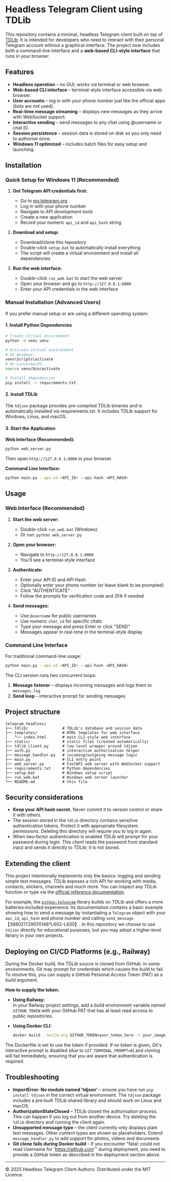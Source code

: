 # Headless Telegram Client using TDLib

This repository contains a minimal, headless Telegram client built on
top of [TDLib](https://github.com/tdlib/td).  It is intended for
developers who need to interact with their personal Telegram account
without a graphical interface. The project now includes both a 
command-line interface and a **web-based CLI-style interface** that
runs in your browser.

## Features

* **Headless operation** – no GUI; works via terminal or web browser.
* **Web-based CLI interface** – terminal-style interface accessible via web browser.
* **User accounts** – log in with your phone number just like the
  official apps (bots are *not* used).
* **Real‑time message streaming** – displays new messages as they
  arrive with WebSocket support.
* **Interactive sending** – send messages to any chat using @username or chat ID.
* **Session persistence** – session data is stored on disk so you
  only need to authorise once.
* **Windows 11 optimized** – includes batch files for easy setup and launching.

## Installation

### Quick Setup for Windows 11 (Recommended)

1. **Get Telegram API credentials first:**
   - Go to [my.telegram.org](https://my.telegram.org)
   - Log in with your phone number
   - Navigate to *API development tools*
   - Create a new application
   - Record your numeric `api_id` and `api_hash` string

2. **Download and setup:**
   - Download/clone this repository
   - Double-click `setup.bat` to automatically install everything
   - The script will create a virtual environment and install all dependencies

3. **Run the web interface:**
   - Double-click `run_web.bat` to start the web server
   - Open your browser and go to `http://127.0.0.1:8000`
   - Enter your API credentials in the web interface

### Manual Installation (Advanced Users)

If you prefer manual setup or are using a different operating system:

#### 1. Install Python Dependencies

```bash
# Create virtual environment
python -m venv venv

# Activate virtual environment
# On Windows:
venv\Scripts\activate
# On Linux/macOS:
source venv/bin/activate

# Install dependencies
pip install -r requirements.txt
```

#### 2. Install TDLib

The `tdjson` package provides pre-compiled TDLib binaries and is automatically
installed via requirements.txt. It includes TDLib support for Windows, Linux, and macOS.

#### 3. Start the Application

**Web Interface (Recommended):**
```bash
python web_server.py
```
Then open `http://127.0.0.1:8000` in your browser.

**Command Line Interface:**
```bash
python main.py --api-id <API_ID> --api-hash <API_HASH>
```

## Usage

### Web Interface (Recommended)

1. **Start the web server:**
   - Double-click `run_web.bat` (Windows)
   - Or run: `python web_server.py`

2. **Open your browser:**
   - Navigate to `http://127.0.0.1:8000`
   - You'll see a terminal-style interface

3. **Authenticate:**
   - Enter your API ID and API Hash
   - Optionally enter your phone number (or leave blank to be prompted)
   - Click "AUTHENTICATE"
   - Follow the prompts for verification code and 2FA if needed

4. **Send messages:**
   - Use `@username` for public usernames
   - Use numeric `chat_id` for specific chats
   - Type your message and press Enter or click "SEND"
   - Messages appear in real-time in the terminal-style display

### Command Line Interface

For traditional command-line usage:

```bash
python main.py --api-id <API_ID> --api-hash <API_HASH>
```

The CLI version runs two concurrent loops:
1. **Message listener** – displays incoming messages and logs them to `messages.log`
2. **Send loop** – interactive prompt for sending messages

## Project structure

```text
telegram_headless/
├── tdlib/               # TDLib's database and session data
├── templates/           # HTML templates for web interface
│   └── index.html       # main CLI-style web interface
├── static/              # static files (created automatically)
├── tdlib_client.py      # low‑level wrapper around tdjson
├── auth.py              # interactive authorisation helper
├── message_handler.py   # incoming/outgoing message logic
├── main.py              # CLI entry point
├── web_server.py        # FastAPI web server with WebSocket support
├── requirements.txt     # Python dependencies
├── setup.bat            # Windows setup script
├── run_web.bat          # Windows web server launcher
└── README.md            # this file
```

## Security considerations

* **Keep your API hash secret.** Never commit it to version control
  or share it with others.
* The session stored in the `tdlib` directory contains sensitive
  authentication tokens.  Protect it with appropriate filesystem
  permissions.  Deleting this directory will require you to log in
  again.
* When two‑factor authentication is enabled TDLib will prompt for
  your password during login.  This client reads the password from
  standard input and sends it directly to TDLib; it is not stored.

## Extending the client

This project intentionally implements only the basics: logging and
sending simple text messages.  TDLib exposes a rich API for working
with media, contacts, stickers, channels and much more.  You can
inspect any TDLib function or type via the [official reference
documentation](https://core.telegram.org/tdlib/docs/classtd_1_1td__api_1_1_function.html).

For example, the [`python-telegram`](https://pypi.org/project/python-telegram/)
library builds on TDLib and offers a more batteries‑included
experience.  Its documentation contains a basic example showing how
to send a message by instantiating a `Telegram` object with your
`api_id`, `api_hash` and phone number and calling `send_message`
【368021729070146†L602-L630】.  In this repository we choose to use
`tdjson` directly for educational purposes, but you may adopt a
higher‑level library in your own projects.

## Deploying on CI/CD Platforms (e.g., Railway)

During the Docker build, the TDLib source is cloned from GitHub. In some environments, Git may prompt for credentials which causes the build to fail. To resolve this, you can supply a GitHub Personal Access Token (PAT) as a build argument.

**How to supply the token:**

- **Using Railway:**  
  In your Railway project settings, add a build environment variable named `GITHUB_TOKEN` with your GitHub PAT that has at least read access to public repositories.

- **Using Docker CLI:**  
  ```bash
  docker build --build-arg GITHUB_TOKEN=your_token_here -t your_image_name .
  ```

The Dockerfile is set to use the token if provided. If no token is given, Git's interactive prompt is disabled (due to `GIT_TERMINAL_PROMPT=0`) and cloning will fail immediately, ensuring that you are aware that authentication is required.

## Troubleshooting

* **ImportError: No module named 'tdjson'** – ensure you have run
  `pip install tdjson` in the correct virtual environment.  The
  `tdjson` package includes a pre‑built TDLib shared library and
  should work on Linux and macOS.
* **AuthorizationStateClosed** – TDLib closed the authorisation
  process.  This can happen if you log out from another device.  Try
  deleting the `tdlib` directory and running the client again.
* **Unsupported message type** – the client currently only
  displays plain text messages.  Other content types are shown as
  placeholders.  Extend `message_handler.py` to add support for
  photos, videos and documents.
* **Git clone fails during Docker build** – If you encounter "fatal: could not read Username for 'https://github.com'" during deployment, you need to provide a GitHub token as described in the deployment section above.

---

© 2025 Headless Telegram Client Authors.  Distributed under the
MIT Licence.